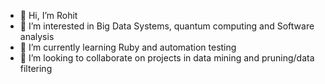 - 👋 Hi, I’m Rohit
- 👀 I’m interested in Big Data Systems, quantum computing and Software analysis
- 🌱 I’m currently learning Ruby and automation testing
- 💞️ I’m looking to collaborate on projects in data mining and pruning/data filtering


<!---
Roroeffect/Roroeffect is a ✨ special ✨ repository because its `README.md` (this file) appears on your GitHub profile.
You can click the Preview link to take a look at your changes.
--->
